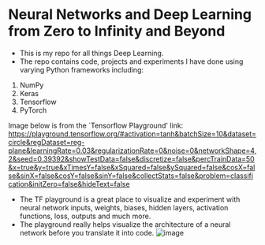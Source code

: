 # Neural Networks and Deep Learning from Zero to Infinity and Beyond

* This is my repo for all things Deep Learning.
* The repo contains code, projects and experiments I have done using varying Python frameworks including:
1. NumPy
2. Keras
3. Tensorflow
4. PyTorch


Image below is from the `Tensorflow Playground' link: https://playground.tensorflow.org/#activation=tanh&batchSize=10&dataset=circle&regDataset=reg-plane&learningRate=0.03&regularizationRate=0&noise=0&networkShape=4,2&seed=0.39392&showTestData=false&discretize=false&percTrainData=50&x=true&y=true&xTimesY=false&xSquared=false&ySquared=false&cosX=false&sinX=false&cosY=false&sinY=false&collectStats=false&problem=classification&initZero=false&hideText=false
* The TF playground is a great place to visualize and experiment with neural network inputs, weights, biases, hidden layers, activation functions, loss, outputs and much more.
* The playground really helps visualize the architecture of a neural network before you translate it into code. 
![image](https://github.com/bostonadam525/Deep-Learning-Neural-Networks-Repo/assets/45008475/497de77d-5f5c-4049-82d1-02425f59612b)
